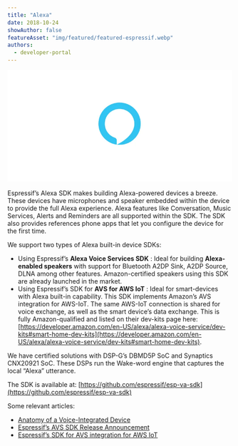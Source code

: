 ```yaml
---
title: "Alexa"
date: 2018-10-24
showAuthor: false
featureAsset: "img/featured/featured-espressif.webp"
authors:
  - developer-portal
---
```

![](img/alexa-1.webp)

Espressif’s Alexa SDK makes building Alexa-powered devices a breeze. These devices have microphones and speaker embedded within the device to provide the full Alexa experience. Alexa features like Conversation, Music Services, Alerts and Reminders are all supported within the SDK. The SDK also provides references phone apps that let you configure the device for the first time.

We support two types of Alexa built-in device SDKs:

- Using Espressif’s __Alexa Voice Services SDK__ : Ideal for building __Alexa-enabled speakers__  with support for Bluetooth A2DP Sink, A2DP Source, DLNA among other features. Amazon-certified speakers using this SDK are already launched in the market.
- Using Espressif’s SDK for __AVS for AWS IoT__ : Ideal for smart-devices with Alexa built-in capability. This SDK implements Amazon’s AVS integration for AWS-IoT. The same AWS-IoT connection is shared for voice exchange, as well as the smart device’s data exchange. This is fully Amazon-qualified and listed on their dev-kits page here: [https://developer.amazon.com/en-US/alexa/alexa-voice-service/dev-kits#smart-home-dev-kits](https://developer.amazon.com/en-US/alexa/alexa-voice-service/dev-kits#smart-home-dev-kits).

We have certified solutions with DSP-G’s DBMD5P SoC and Synaptics CNX20921 SoC. These DSPs run the Wake-word engine that captures the local “Alexa” utterance.

The SDK is available at: [https://github.com/espressif/esp-va-sdk](https://github.com/espressif/esp-va-sdk)

Some relevant articles:

- [Anatomy of a Voice-Integrated Device](/blog/anatomy-of-a-voice-integrated-device)
- [Espressif’s AVS SDK Release Announcement](https://medium.com/the-esp-journal/espressifs-alexa-sdk-v1-0b1-326f13c862f6)
- [Espressif’s SDK for AVS integration for AWS IoT](https://www.espressif.com/en/news/ESP32-Vaquita-DSPG_and_SDK?position=0&list=AguoTi8cJOJycmcaOUTvPhV0fqCv3Z6oxZhbrasmZA4)
